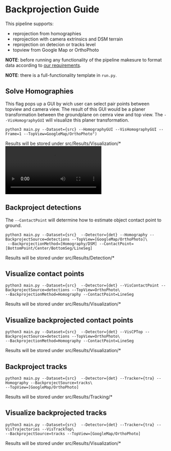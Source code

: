 # Backprojection Guide
This pipeline supports:
  * reprojection from homographies
  * reprojection with camera extrinsics and DSM terrain
  * reprojection on detecion or tracks level
  * topview from Google Map or OrthoPhoto

**NOTE**: before running any functionality of the pipeline makesure to format data according to [our requirements](./).

**NOTE**: there is a full-functionality template in `run.py`.

## Solve Homographies
This flag pops up a GUI by wich user can select pair points between topview and camera view.
The result of this GUI would be a planer transformation between the groundplane on cemra view and top view.
The `--VisHomographyGUI` will visualize this planer transformation.

```
python3 main.py --Dataset={src} --HomographyGUI --VisHomographyGUI --Frame=1 --TopView=GoogleMap/OrthoPhoto")
```
Results will be stored under src/Results/Visualization/*
![Homography GUI Sample with Demo Dataset](./Assets/HomographyGUISample.mp4)

## Backproject detections
The `--ContactPoint` will determine how to estimate object contact point to ground.
```
python3 main.py --Dataset={src}  --Detector={det} --Homography --BackprojectSource=detections --TopView=[GoogleMap/OrthoPhoto]\
 --BackprojectionMethod=[Homography/DSM] --ContactPoint=[BottomPoint/Center/BottomSeg/LineSeg]
```
Results will be stored under src/Results/Detection/*

## Visualize contact points
```
python3 main.py --Dataset={src}  --Detector={det} --VisContactPoint --BackprojectSource=detections --TopView=OrthoPhoto\
--BackprojectionMethod=Homography --ContactPoint=LineSeg
```
Results will be stored under src/Results/Visualization/*

## Visualize backprojected contact points
```
python3 main.py --Dataset={src}  --Detector={det} --VisCPTop --BackprojectSource=detections --TopView=OrthoPhoto\
--BackprojectionMethod=Homography --ContactPoint=LineSeg
```
Results will be stored under src/Results/Visualization/*

## Backproject tracks
```
python3 main.py --Dataset={src}  --Detector={det} --Tracker={tra} --Homography --BackprojectSource=tracks\
--TopView=[GoogleMap/OrthoPhoto]
```
Results will be stored under src/Results/Tracking/*

## Visualize backprojected tracks
```
python3 main.py --Dataset={src}  --Detector={det} --Tracker={tra} --VisTrajectories --VisTrackTop\
--BackprojectSource=tracks --TopView=[GoogleMap/OrthoPhoto]
```
Results will be stored under src/Results/Visualization/*
